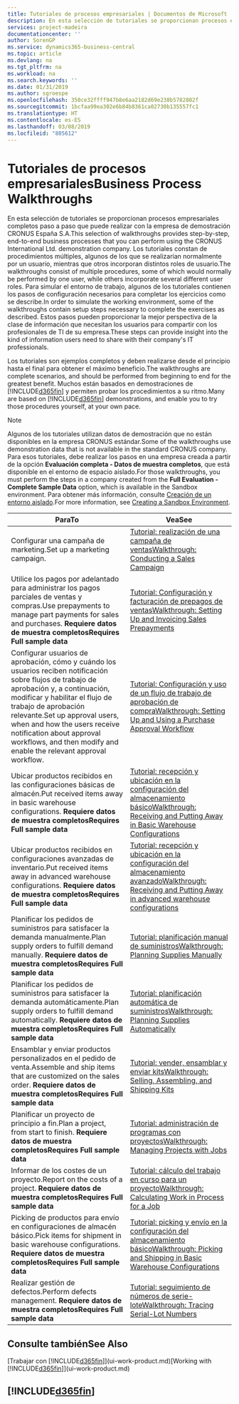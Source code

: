 ```yaml
---
title: Tutoriales de procesos empresariales | Documentos de Microsoft
description: En esta selección de tutoriales se proporcionan procesos empresariales completos paso a paso que puede realizar con la empresa de demostración CRONUS España S.A. Los tutoriales constan de procedimientos múltiples, algunos de los que se realizarían normalmente por un usuario, mientras que otros incorporan distintos roles de usuario. Para simular el entorno de trabajo, algunos de los tutoriales contienen los pasos de configuración necesarios para completar los ejercicios como se describe. Estos pasos pueden proporcionar la mejor perspectiva de la clase de información que necesitan los usuarios para compartir con los profesionales de TI de su empresa.
services: project-madeira
documentationcenter: ''
author: SorenGP
ms.service: dynamics365-business-central
ms.topic: article
ms.devlang: na
ms.tgt_pltfrm: na
ms.workload: na
ms.search.keywords: ''
ms.date: 01/31/2019
ms.author: sgroespe
ms.openlocfilehash: 350ce32ffff947b8e6aa2182d69e238b5782802f
ms.sourcegitcommit: 1bcfaa99ea302e6b84b8361ca02730b135557fc1
ms.translationtype: HT
ms.contentlocale: es-ES
ms.lasthandoff: 03/08/2019
ms.locfileid: "805612"
---
```

# <a name="business-process-walkthroughs"></a><span data-ttu-id="d876a-106">Tutoriales de procesos empresariales</span><span class="sxs-lookup"><span data-stu-id="d876a-106">Business Process Walkthroughs</span></span>
<span data-ttu-id="d876a-107">En esta selección de tutoriales se proporcionan procesos empresariales completos paso a paso que puede realizar con la empresa de demostración CRONUS España S.A.</span><span class="sxs-lookup"><span data-stu-id="d876a-107">This selection of walkthroughs provides step-by-step, end-to-end business processes that you can perform using the CRONUS International Ltd. demonstration company.</span></span> <span data-ttu-id="d876a-108">Los tutoriales constan de procedimientos múltiples, algunos de los que se realizarían normalmente por un usuario, mientras que otros incorporan distintos roles de usuario.</span><span class="sxs-lookup"><span data-stu-id="d876a-108">The walkthroughs consist of multiple procedures, some of which would normally be performed by one user, while others incorporate several different user roles.</span></span> <span data-ttu-id="d876a-109">Para simular el entorno de trabajo, algunos de los tutoriales contienen los pasos de configuración necesarios para completar los ejercicios como se describe.</span><span class="sxs-lookup"><span data-stu-id="d876a-109">In order to simulate the working environment, some of the walkthroughs contain setup steps necessary to complete the exercises as described.</span></span> <span data-ttu-id="d876a-110">Estos pasos pueden proporcionar la mejor perspectiva de la clase de información que necesitan los usuarios para compartir con los profesionales de TI de su empresa.</span><span class="sxs-lookup"><span data-stu-id="d876a-110">These steps can provide insight into the kind of information users need to share with their company's IT professionals.</span></span>  

 <span data-ttu-id="d876a-111">Los tutoriales son ejemplos completos y deben realizarse desde el principio hasta el final para obtener el máximo beneficio.</span><span class="sxs-lookup"><span data-stu-id="d876a-111">The walkthroughs are complete scenarios, and should be performed from beginning to end for the greatest benefit.</span></span> <span data-ttu-id="d876a-112">Muchos están basados en demostraciones de [!INCLUDE[d365fin](includes/d365fin_md.md)] y permiten probar los procedimientos a su ritmo.</span><span class="sxs-lookup"><span data-stu-id="d876a-112">Many are based on [!INCLUDE[d365fin](includes/d365fin_md.md)] demonstrations, and enable you to try those procedures yourself, at your own pace.</span></span>  

> [!NOTE]
> <span data-ttu-id="d876a-113">Algunos de los tutoriales utilizan datos de demostración que no están disponibles en la empresa CRONUS estándar.</span><span class="sxs-lookup"><span data-stu-id="d876a-113">Some of the walkthroughs use demonstration data that is not available in the standard CRONUS company.</span></span> <span data-ttu-id="d876a-114">Para esos tutoriales, debe realizar los pasos en una empresa creada a partir de la opción **Evaluación completa - Datos de muestra completos**, que está disponible en el entorno de espacio aislado.</span><span class="sxs-lookup"><span data-stu-id="d876a-114">For those walkthroughs, you must perform the steps in a company created from the **Full Evaluation - Complete Sample Data** option, which is available in the Sandbox environment.</span></span> <span data-ttu-id="d876a-115">Para obtener más información, consulte [Creación de un entorno aislado](across-how-create-sandbox-environment.md).</span><span class="sxs-lookup"><span data-stu-id="d876a-115">For more information, see [Creating a Sandbox Environment](across-how-create-sandbox-environment.md).</span></span>

|<span data-ttu-id="d876a-116">Para</span><span class="sxs-lookup"><span data-stu-id="d876a-116">To</span></span>|<span data-ttu-id="d876a-117">Vea</span><span class="sxs-lookup"><span data-stu-id="d876a-117">See</span></span>|  
|--------|---------|  
|<span data-ttu-id="d876a-118">Configurar una campaña de marketing.</span><span class="sxs-lookup"><span data-stu-id="d876a-118">Set up a marketing campaign.</span></span>|[<span data-ttu-id="d876a-119">Tutorial: realización de una campaña de ventas</span><span class="sxs-lookup"><span data-stu-id="d876a-119">Walkthrough: Conducting a Sales Campaign</span></span>](walkthrough-conducting-a-sales-campaign.md)|  
|<span data-ttu-id="d876a-120">Utilice los pagos por adelantado para administrar los pagos parciales de ventas y compras.</span><span class="sxs-lookup"><span data-stu-id="d876a-120">Use prepayments to manage part payments for sales and purchases.</span></span> <span data-ttu-id="d876a-121">**Requiere datos de muestra completos**</span><span class="sxs-lookup"><span data-stu-id="d876a-121">**Requires Full sample data**</span></span> |[<span data-ttu-id="d876a-122">Tutorial: Configuración y facturación de prepagos de ventas</span><span class="sxs-lookup"><span data-stu-id="d876a-122">Walkthrough: Setting Up and Invoicing Sales Prepayments</span></span>](walkthrough-setting-up-and-invoicing-sales-prepayments.md)|  
|<span data-ttu-id="d876a-123">Configurar usuarios de aprobación, cómo y cuándo los usuarios reciben notificación sobre flujos de trabajo de aprobación y, a continuación, modificar y habilitar el flujo de trabajo de aprobación relevante.</span><span class="sxs-lookup"><span data-stu-id="d876a-123">Set up approval users, when and how the users receive notification about approval workflows, and then modify and enable the relevant approval workflow.</span></span>|[<span data-ttu-id="d876a-124">Tutorial: Configuración y uso de un flujo de trabajo de aprobación de compra</span><span class="sxs-lookup"><span data-stu-id="d876a-124">Walkthrough: Setting Up and Using a Purchase Approval Workflow</span></span>](walkthrough-setting-up-and-using-a-purchase-approval-workflow.md)|  
|<span data-ttu-id="d876a-125">Ubicar productos recibidos en las configuraciones básicas de almacén.</span><span class="sxs-lookup"><span data-stu-id="d876a-125">Put received items away in basic warehouse configurations.</span></span> <span data-ttu-id="d876a-126">**Requiere datos de muestra completos**</span><span class="sxs-lookup"><span data-stu-id="d876a-126">**Requires Full sample data**</span></span>|[<span data-ttu-id="d876a-127">Tutorial: recepción y ubicación en la configuración del almacenamiento básico</span><span class="sxs-lookup"><span data-stu-id="d876a-127">Walkthrough: Receiving and Putting Away in Basic Warehouse Configurations</span></span>](walkthrough-receiving-and-putting-away-in-basic-warehousing.md)|  
|<span data-ttu-id="d876a-128">Ubicar productos recibidos en configuraciones avanzadas de inventario.</span><span class="sxs-lookup"><span data-stu-id="d876a-128">Put received items away in advanced warehouse configurations.</span></span> <span data-ttu-id="d876a-129">**Requiere datos de muestra completos**</span><span class="sxs-lookup"><span data-stu-id="d876a-129">**Requires Full sample data**</span></span>|[<span data-ttu-id="d876a-130">Tutorial: recepción y ubicación en la configuración del almacenamiento avanzado</span><span class="sxs-lookup"><span data-stu-id="d876a-130">Walkthrough: Receiving and Putting Away in advanced warehouse configurations</span></span>](walkthrough-receiving-and-putting-away-in-advanced-warehousing.md)|  
|<span data-ttu-id="d876a-131">Planificar los pedidos de suministros para satisfacer la demanda manualmente.</span><span class="sxs-lookup"><span data-stu-id="d876a-131">Plan supply orders to fulfill demand manually.</span></span> <span data-ttu-id="d876a-132">**Requiere datos de muestra completos**</span><span class="sxs-lookup"><span data-stu-id="d876a-132">**Requires Full sample data**</span></span>|[<span data-ttu-id="d876a-133">Tutorial: planificación manual de suministros</span><span class="sxs-lookup"><span data-stu-id="d876a-133">Walkthrough: Planning Supplies Manually</span></span>](walkthrough-planning-supplies-manually.md)|  
|<span data-ttu-id="d876a-134">Planificar los pedidos de suministros para satisfacer la demanda automáticamente.</span><span class="sxs-lookup"><span data-stu-id="d876a-134">Plan supply orders to fulfill demand automatically.</span></span> <span data-ttu-id="d876a-135">**Requiere datos de muestra completos**</span><span class="sxs-lookup"><span data-stu-id="d876a-135">**Requires Full sample data**</span></span>|[<span data-ttu-id="d876a-136">Tutorial: planificación automática de suministros</span><span class="sxs-lookup"><span data-stu-id="d876a-136">Walkthrough: Planning Supplies Automatically</span></span>](walkthrough-planning-supplies-automatically.md)|  
|<span data-ttu-id="d876a-137">Ensamblar y enviar productos personalizados en el pedido de venta.</span><span class="sxs-lookup"><span data-stu-id="d876a-137">Assemble and ship items that are customized on the sales order.</span></span> <span data-ttu-id="d876a-138">**Requiere datos de muestra completos**</span><span class="sxs-lookup"><span data-stu-id="d876a-138">**Requires Full sample data**</span></span>|[<span data-ttu-id="d876a-139">Tutorial: vender, ensamblar y enviar kits</span><span class="sxs-lookup"><span data-stu-id="d876a-139">Walkthrough: Selling, Assembling, and Shipping Kits</span></span>](walkthrough-selling-assembling-and-shipping-kits.md)|  
|<span data-ttu-id="d876a-140">Planificar un proyecto de principio a fin.</span><span class="sxs-lookup"><span data-stu-id="d876a-140">Plan a project, from start to finish.</span></span> <span data-ttu-id="d876a-141">**Requiere datos de muestra completos**</span><span class="sxs-lookup"><span data-stu-id="d876a-141">**Requires Full sample data**</span></span>|[<span data-ttu-id="d876a-142">Tutorial: administración de programas con proyectos</span><span class="sxs-lookup"><span data-stu-id="d876a-142">Walkthrough: Managing Projects with Jobs</span></span>](walkthrough-managing-projects-with-jobs.md)|  
|<span data-ttu-id="d876a-143">Informar de los costes de un proyecto.</span><span class="sxs-lookup"><span data-stu-id="d876a-143">Report on the costs of a project.</span></span> <span data-ttu-id="d876a-144">**Requiere datos de muestra completos**</span><span class="sxs-lookup"><span data-stu-id="d876a-144">**Requires Full sample data**</span></span>|[<span data-ttu-id="d876a-145">Tutorial: cálculo del trabajo en curso para un proyecto</span><span class="sxs-lookup"><span data-stu-id="d876a-145">Walkthrough: Calculating Work in Process for a Job</span></span>](walkthrough-calculating-work-in-process-for-a-job.md)|  
|<span data-ttu-id="d876a-146">Picking de productos para envío en configuraciones de almacén básico.</span><span class="sxs-lookup"><span data-stu-id="d876a-146">Pick items for shipment in basic warehouse configurations.</span></span> <span data-ttu-id="d876a-147">**Requiere datos de muestra completos**</span><span class="sxs-lookup"><span data-stu-id="d876a-147">**Requires Full sample data**</span></span>|[<span data-ttu-id="d876a-148">Tutorial: picking y envío en la configuración del almacenamiento básico</span><span class="sxs-lookup"><span data-stu-id="d876a-148">Walkthrough: Picking and Shipping in Basic Warehouse Configurations</span></span>](walkthrough-picking-and-shipping-in-basic-warehousing.md)|  
|<span data-ttu-id="d876a-149">Realizar gestión de defectos.</span><span class="sxs-lookup"><span data-stu-id="d876a-149">Perform defects management.</span></span> <span data-ttu-id="d876a-150">**Requiere datos de muestra completos**</span><span class="sxs-lookup"><span data-stu-id="d876a-150">**Requires Full sample data**</span></span>|[<span data-ttu-id="d876a-151">Tutorial: seguimiento de números de serie-lote</span><span class="sxs-lookup"><span data-stu-id="d876a-151">Walkthrough: Tracing Serial-Lot Numbers</span></span>](walkthrough-tracing-serial-lot-numbers.md)|  

## <a name="see-also"></a><span data-ttu-id="d876a-152">Consulte también</span><span class="sxs-lookup"><span data-stu-id="d876a-152">See Also</span></span>
<span data-ttu-id="d876a-153">[Trabajar con [!INCLUDE[d365fin](includes/d365fin_md.md)]](ui-work-product.md)</span><span class="sxs-lookup"><span data-stu-id="d876a-153">[Working with [!INCLUDE[d365fin](includes/d365fin_md.md)]](ui-work-product.md)</span></span>  

## [!INCLUDE[d365fin](includes/free_trial_md.md)]  
